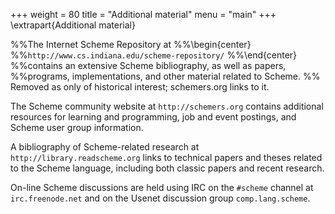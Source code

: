 +++
weight = 80
title = "Additional material"
menu = "main"
+++
\extrapart{Additional material}

%%The Internet Scheme Repository at
%%\begin{center}
%%``http://www.cs.indiana.edu/scheme-repository/``
%%\end{center}
%%contains an extensive Scheme bibliography, as well as papers,
%%programs, implementations, and other material related to Scheme.
%% Removed as only of historical interest; schemers.org links to it.

The Scheme community website at
``http://schemers.org``
contains additional resources for learning and programming, job and
event postings, and Scheme user group information.

A bibliography of Scheme-related research at
``http://library.readscheme.org``
links to technical papers and theses related to the Scheme language,
including both classic papers and recent research.

On-line Scheme discussions are held using IRC
on the ``#scheme`` channel at ``irc.freenode.net``
and on the Usenet discussion group ``comp.lang.scheme``.

